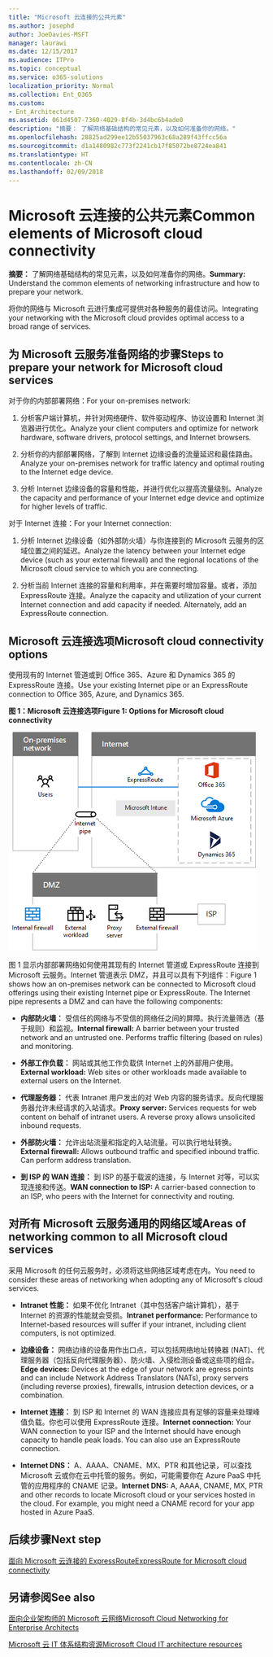 ```yaml
---
title: "Microsoft 云连接的公共元素"
ms.author: josephd
author: JoeDavies-MSFT
manager: laurawi
ms.date: 12/15/2017
ms.audience: ITPro
ms.topic: conceptual
ms.service: o365-solutions
localization_priority: Normal
ms.collection: Ent_O365
ms.custom:
- Ent_Architecture
ms.assetid: 061d4507-7360-4029-8f4b-3d4bc6b4ade0
description: "摘要： 了解网络基础结构的常见元素，以及如何准备你的网络。"
ms.openlocfilehash: 28825ad299ee12b55037963c68a289f43ffcc56a
ms.sourcegitcommit: d1a1480982c773f2241cb17f85072be8724ea841
ms.translationtype: HT
ms.contentlocale: zh-CN
ms.lasthandoff: 02/09/2018
---
```

# <a name="common-elements-of-microsoft-cloud-connectivity"></a><span data-ttu-id="ff232-103">Microsoft 云连接的公共元素</span><span class="sxs-lookup"><span data-stu-id="ff232-103">Common elements of Microsoft cloud connectivity</span></span>

 <span data-ttu-id="ff232-104">**摘要：** 了解网络基础结构的常见元素，以及如何准备你的网络。</span><span class="sxs-lookup"><span data-stu-id="ff232-104">**Summary:** Understand the common elements of networking infrastructure and how to prepare your network.</span></span>
  
<span data-ttu-id="ff232-105">将你的网络与 Microsoft 云进行集成可提供对各种服务的最佳访问。</span><span class="sxs-lookup"><span data-stu-id="ff232-105">Integrating your networking with the Microsoft cloud provides optimal access to a broad range of services.</span></span>
  
## <a name="steps-to-prepare-your-network-for-microsoft-cloud-services"></a><span data-ttu-id="ff232-106">为 Microsoft 云服务准备网络的步骤</span><span class="sxs-lookup"><span data-stu-id="ff232-106">Steps to prepare your network for Microsoft cloud services</span></span>
<span data-ttu-id="ff232-107"><a name="steps"> </a></span><span class="sxs-lookup"><span data-stu-id="ff232-107"><a name="steps"> </a></span></span>

<span data-ttu-id="ff232-108">对于你的内部部署网络：</span><span class="sxs-lookup"><span data-stu-id="ff232-108">For your on-premises network:</span></span>
  
1. <span data-ttu-id="ff232-109">分析客户端计算机，并针对网络硬件、软件驱动程序、协议设置和 Internet 浏览器进行优化。</span><span class="sxs-lookup"><span data-stu-id="ff232-109">Analyze your client computers and optimize for network hardware, software drivers, protocol settings, and Internet browsers.</span></span>
    
2. <span data-ttu-id="ff232-110">分析你的内部部署网络，了解到 Internet 边缘设备的流量延迟和最佳路由。</span><span class="sxs-lookup"><span data-stu-id="ff232-110">Analyze your on-premises network for traffic latency and optimal routing to the Internet edge device.</span></span>
    
3. <span data-ttu-id="ff232-111">分析 Internet 边缘设备的容量和性能，并进行优化以提高流量级别。</span><span class="sxs-lookup"><span data-stu-id="ff232-111">Analyze the capacity and performance of your Internet edge device and optimize for higher levels of traffic.</span></span>
    
<span data-ttu-id="ff232-112">对于 Internet 连接：</span><span class="sxs-lookup"><span data-stu-id="ff232-112">For your Internet connection:</span></span>
  
1. <span data-ttu-id="ff232-113">分析 Internet 边缘设备（如外部防火墙）与你连接到的 Microsoft 云服务的区域位置之间的延迟。</span><span class="sxs-lookup"><span data-stu-id="ff232-113">Analyze the latency between your Internet edge device (such as your external firewall) and the regional locations of the Microsoft cloud service to which you are connecting.</span></span>
    
2. <span data-ttu-id="ff232-p101">分析当前 Internet 连接的容量和利用率，并在需要时增加容量。或者，添加 ExpressRoute 连接。</span><span class="sxs-lookup"><span data-stu-id="ff232-p101">Analyze the capacity and utilization of your current Internet connection and add capacity if needed. Alternately, add an ExpressRoute connection.</span></span>
    
## <a name="microsoft-cloud-connectivity-options"></a><span data-ttu-id="ff232-116">Microsoft 云连接选项</span><span class="sxs-lookup"><span data-stu-id="ff232-116">Microsoft cloud connectivity options</span></span>
<span data-ttu-id="ff232-117"><a name="steps"> </a></span><span class="sxs-lookup"><span data-stu-id="ff232-117"><a name="steps"> </a></span></span>

<span data-ttu-id="ff232-118">使用现有的 Internet 管道或到 Office 365、Azure 和 Dynamics 365 的 ExpressRoute 连接。</span><span class="sxs-lookup"><span data-stu-id="ff232-118">Use your existing Internet pipe or an ExpressRoute connection to Office 365, Azure, and Dynamics 365.</span></span>
  
<span data-ttu-id="ff232-119">**图 1：Microsoft 云连接选项**</span><span class="sxs-lookup"><span data-stu-id="ff232-119">**Figure 1: Options for Microsoft cloud connectivity**</span></span>

![图 1：Microsoft 云连接选项](images/Network_Poster/CommonElements.png)

  
<span data-ttu-id="ff232-p102">图 1 显示内部部署网络如何使用其现有的 Internet 管道或 ExpressRoute 连接到 Microsoft 云服务。Internet 管道表示 DMZ，并且可以具有下列组件：</span><span class="sxs-lookup"><span data-stu-id="ff232-p102">Figure 1 shows how an on-premises network can be connected to Microsoft cloud offerings using their existing Internet pipe or ExpressRoute. The Internet pipe represents a DMZ and can have the following components:</span></span>
  
- <span data-ttu-id="ff232-p103">**内部防火墙：** 受信任的网络与不受信的网络任之间的屏障。执行流量筛选（基于规则）和监视。</span><span class="sxs-lookup"><span data-stu-id="ff232-p103">**Internal firewall:** A barrier between your trusted network and an untrusted one. Performs traffic filtering (based on rules) and monitoring.</span></span>
    
- <span data-ttu-id="ff232-125">**外部工作负载：** 网站或其他工作负载供 Internet 上的外部用户使用。</span><span class="sxs-lookup"><span data-stu-id="ff232-125">**External workload:** Web sites or other workloads made available to external users on the Internet.</span></span>
    
- <span data-ttu-id="ff232-p104">**代理服务器：** 代表 Intranet 用户发出的对 Web 内容的服务请求。反向代理服务器允许未经请求的入站请求。</span><span class="sxs-lookup"><span data-stu-id="ff232-p104">**Proxy server:** Services requests for web content on behalf of intranet users. A reverse proxy allows unsolicited inbound requests.</span></span>
    
- <span data-ttu-id="ff232-p105">**外部防火墙：** 允许出站流量和指定的入站流量。可以执行地址转换。</span><span class="sxs-lookup"><span data-stu-id="ff232-p105">**External firewall:** Allows outbound traffic and specified inbound traffic. Can perform address translation.</span></span>
    
- <span data-ttu-id="ff232-130">**到 ISP 的 WAN 连接：** 到 ISP 的基于载波的连接，与 Internet 对等，可以实现连接和传送。</span><span class="sxs-lookup"><span data-stu-id="ff232-130">**WAN connection to ISP:** A carrier-based connection to an ISP, who peers with the Internet for connectivity and routing.</span></span>
    
## <a name="areas-of-networking-common-to-all-microsoft-cloud-services"></a><span data-ttu-id="ff232-131">对所有 Microsoft 云服务通用的网络区域</span><span class="sxs-lookup"><span data-stu-id="ff232-131">Areas of networking common to all Microsoft cloud services</span></span>
<span data-ttu-id="ff232-132"><a name="steps"> </a></span><span class="sxs-lookup"><span data-stu-id="ff232-132"><a name="steps"> </a></span></span>

<span data-ttu-id="ff232-133">采用 Microsoft 的任何云服务时，必须将这些网络区域考虑在内。</span><span class="sxs-lookup"><span data-stu-id="ff232-133">You need to consider these areas of networking when adopting any of Microsoft's cloud services.</span></span>
  
- <span data-ttu-id="ff232-134">**Intranet 性能：** 如果不优化 Intranet（其中包括客户端计算机），基于 Internet 的资源的性能就会受损。</span><span class="sxs-lookup"><span data-stu-id="ff232-134">**Intranet performance:** Performance to Internet-based resources will suffer if your intranet, including client computers, is not optimized.</span></span>
    
- <span data-ttu-id="ff232-135">**边缘设备：** 网络边缘的设备用作出口点，可以包括网络地址转换器 (NAT)、代理服务器（包括反向代理服务器）、防火墙、入侵检测设备或这些项的组合。</span><span class="sxs-lookup"><span data-stu-id="ff232-135">**Edge devices:** Devices at the edge of your network are egress points and can include Network Address Translators (NATs), proxy servers (including reverse proxies), firewalls, intrusion detection devices, or a combination.</span></span>
    
- <span data-ttu-id="ff232-p106">**Internet 连接：** 到 ISP 和 Internet 的 WAN 连接应具有足够的容量来处理峰值负载。你也可以使用 ExpressRoute 连接。</span><span class="sxs-lookup"><span data-stu-id="ff232-p106">**Internet connection:** Your WAN connection to your ISP and the Internet should have enough capacity to handle peak loads. You can also use an ExpressRoute connection.</span></span>
    
- <span data-ttu-id="ff232-p107">**Internet DNS：** A、AAAA、CNAME、MX、PTR 和其他记录，可以查找 Microsoft 云或你在云中托管的服务。例如，可能需要你在 Azure PaaS 中托管的应用程序的 CNAME 记录。</span><span class="sxs-lookup"><span data-stu-id="ff232-p107">**Internet DNS:** A, AAAA, CNAME, MX, PTR and other records to locate Microsoft cloud or your services hosted in the cloud. For example, you might need a CNAME record for your app hosted in Azure PaaS.</span></span>
    

## <a name="next-step"></a><span data-ttu-id="ff232-140">后续步骤</span><span class="sxs-lookup"><span data-stu-id="ff232-140">Next step</span></span>

[<span data-ttu-id="ff232-141">面向 Microsoft 云连接的 ExpressRoute</span><span class="sxs-lookup"><span data-stu-id="ff232-141">ExpressRoute for Microsoft cloud connectivity</span></span>](expressroute-for-microsoft-cloud-connectivity.md)

## <a name="see-also"></a><span data-ttu-id="ff232-142">另请参阅</span><span class="sxs-lookup"><span data-stu-id="ff232-142">See also</span></span>

<span data-ttu-id="ff232-143"><a name="steps"> </a></span><span class="sxs-lookup"><span data-stu-id="ff232-143"></span></span>

[<span data-ttu-id="ff232-144">面向企业架构师的 Microsoft 云网络</span><span class="sxs-lookup"><span data-stu-id="ff232-144">Microsoft Cloud Networking for Enterprise Architects</span></span>](microsoft-cloud-networking-for-enterprise-architects.md)
  
[<span data-ttu-id="ff232-145">Microsoft 云 IT 体系结构资源</span><span class="sxs-lookup"><span data-stu-id="ff232-145">Microsoft Cloud IT architecture resources</span></span>](microsoft-cloud-it-architecture-resources.md)


